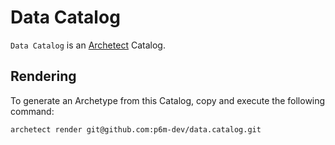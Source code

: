 # Data Catalog

`Data Catalog` is an [Archetect](https://archetect.github.io/) Catalog.

## Rendering

To generate an Archetype from this Catalog, copy and execute the following command:

```sh
archetect render git@github.com:p6m-dev/data.catalog.git
```